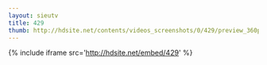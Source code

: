 ```yaml
---
layout: sieutv
title: 429
thumb: http://hdsite.net/contents/videos_screenshots/0/429/preview_360p.mp4.jpg
---
```

{% include iframe src='http://hdsite.net/embed/429' %}
 
